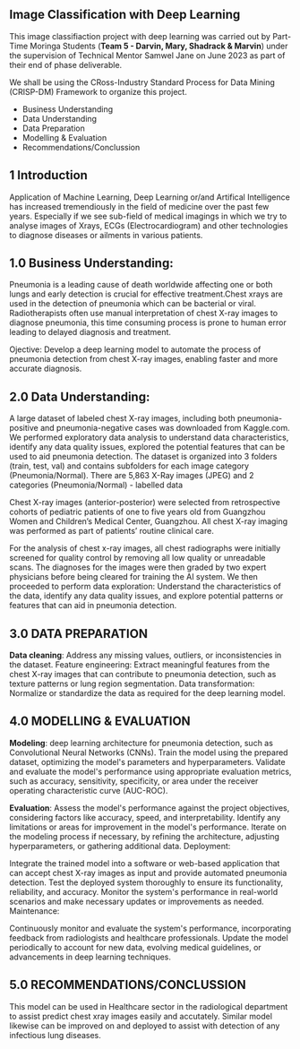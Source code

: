 
## Image Classification with Deep Learning

This image classifiaction project with deep learning was carried out by Part-Time Moringa Students (**Team 5 - Darvin, Mary, Shadrack & Marvin**) under the supervision of Technical Mentor Samwel Jane on June 2023 as part of their end of phase deliverable.

We shall be using the CRoss-Industry Standard Process for Data Mining (CRISP-DM) Framework to organize this project.

 - Business Understanding
 - Data Understanding
 - Data Preparation
 - Modelling & Evaluation
 - Recommendations/Conclussion
## 1 Introduction

Application of Machine Learning, Deep Learning or/and Artifical Intelligence has increased tremendiously in the field of medicine over the past few years. Especially if we see sub-field of medical imagings in which we try to analyse images of Xrays, ECGs (Electrocardiogram) and other technologies to diagnose diseases or ailments in various patients.


## 1.0 Business Understanding:


Pneumonia is a leading cause of death worldwide affecting one or both lungs and early detection is crucial for effective treatment.Chest xrays are used in the detection of pneumonia which can be bacterial or viral. Radiotherapists often use
manual interpretation of chest X-ray images to diagnose pneumonia, this time consuming process is prone to human error leading to delayed diagnosis and treatment.

Ojective: Develop a deep learning model to automate the process of pneumonia detection from chest X-ray images, enabling faster and more accurate diagnosis.


## 2.0 Data Understanding:

A large dataset of labeled chest X-ray images, including both pneumonia-positive and pneumonia-negative cases was downloaded from Kaggle.com. We performed exploratory data analysis to understand data characteristics, identify any data quality issues, explored the potential features that can be used to aid pneumonia detection. The dataset is organized into 3 folders (train, test, val) and contains subfolders for each image category (Pneumonia/Normal). There are 5,863 X-Ray images (JPEG) and 2 categories (Pneumonia/Normal) - labelled data

Chest X-ray images (anterior-posterior) were selected from retrospective cohorts of pediatric patients of one to five years old from Guangzhou Women and Children’s Medical Center, Guangzhou. All chest X-ray imaging was performed as part of patients’ routine clinical care.

For the analysis of chest x-ray images, all chest radiographs were initially screened for quality control by removing all low quality or unreadable scans. The diagnoses for the images were then graded by two expert physicians before being cleared for training the AI system. We then proceeded to perform data exploration: Understand the characteristics of the data, identify any data quality issues, and explore potential patterns or features that can aid in pneumonia detection.

## 3.0 DATA PREPARATION

**Data cleaning**: Address any missing values, outliers, or inconsistencies in the dataset. Feature engineering: Extract meaningful features from the chest X-ray images that can contribute to pneumonia detection, such as texture patterns or lung region segmentation. Data transformation: Normalize or standardize the data as required for the deep learning model.

## 4.0 MODELLING & EVALUATION

**Modeling**: deep learning architecture for pneumonia detection, such as Convolutional Neural Networks (CNNs). Train the model using the prepared dataset, optimizing the model's parameters and hyperparameters. Validate and evaluate the model's performance using appropriate evaluation metrics, such as accuracy, sensitivity, specificity, or area under the receiver operating characteristic curve (AUC-ROC).

**Evaluation**: Assess the model's performance against the project objectives, considering factors like accuracy, speed, and interpretability. Identify any limitations or areas for improvement in the model's performance. Iterate on the modeling process if necessary, by refining the architecture, adjusting hyperparameters, or gathering additional data. Deployment:

Integrate the trained model into a software or web-based application that can accept chest X-ray images as input and provide automated pneumonia detection. Test the deployed system thoroughly to ensure its functionality, reliability, and accuracy. Monitor the system's performance in real-world scenarios and make necessary updates or improvements as needed. Maintenance:

Continuously monitor and evaluate the system's performance, incorporating feedback from radiologists and healthcare professionals. Update the model periodically to account for new data, evolving medical guidelines, or advancements in deep learning techniques.


## 5.0 RECOMMENDATIONS/CONCLUSSION

This model can be used in Healthcare sector in the radiological department to assist predict chest xray images easily and accutately. Similar model likewise can be improved on and deployed to assist with detection of any infectious lung diseases.

